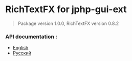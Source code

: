 # RichTextFX for jphp-gui-ext
> Package version 1.0.0, RichTextFX version 0.8.2


### API documentation :
  - [English](https://github.com/jphp-group/jphp-richtextfx-ext/tree/master/api-docs) 
  - [Русский](https://github.com/jphp-group/jphp-richtextfx-ext/blob/master/api-docs/README.ru.md)